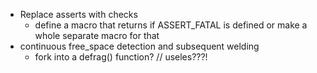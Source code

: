  - Replace asserts with checks
    - define a macro that returns if ASSERT_FATAL is defined or make a whole separate macro for that
 - continuous free_space  detection and subsequent welding
    - fork into a defrag() function? // useles???!